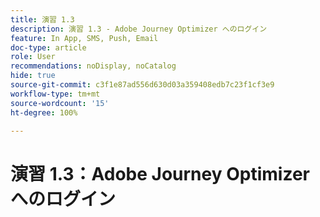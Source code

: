 ```yaml
---
title: 演習 1.3
description: 演習 1.3 - Adobe Journey Optimizer へのログイン
feature: In App, SMS, Push, Email
doc-type: article
role: User
recommendations: noDisplay, noCatalog
hide: true
source-git-commit: c3f1e87ad556d630d03a359408edb7c23f1cf3e9
workflow-type: tm+mt
source-wordcount: '15'
ht-degree: 100%

---
```



# 演習 1.3：Adobe Journey Optimizer へのログイン
